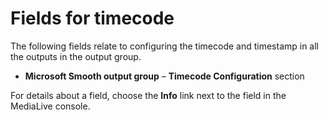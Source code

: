 # Fields for timecode<a name="smooth-timecode"></a>

The following fields relate to configuring the timecode and timestamp in all the outputs in the output group\. 
+ **Microsoft Smooth output group** – **Timecode Configuration** section 

For details about a field, choose the **Info** link next to the field in the MediaLive console\.